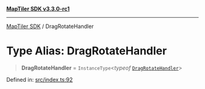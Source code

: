 [**MapTiler SDK v3.3.0-rc1**](../README.md)

***

[MapTiler SDK](../README.md) / DragRotateHandler

# Type Alias: DragRotateHandler

> **DragRotateHandler** = `InstanceType`\<*typeof* [`DragRotateHandler`](../variables/DragRotateHandler.md)\>

Defined in: [src/index.ts:92](https://github.com/maptiler/maptiler-sdk-js/blob/d9cb958ebf063ecde2f6f583eb172e5a83460e6a/src/index.ts#L92)
